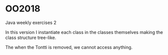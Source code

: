 # OO2018
Java weekly exercises 2

In this version I instantiate each class in the
classes themselves making the class structure tree-like.

The when the Tontti is removed, we cannot access anything.
